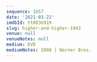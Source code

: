 ```yaml
---
sequence: 1057
date: '2021-03-22'
imdbId: tt0036919
slug: higher-and-higher-1943
venue: null
venueNotes: null
medium: DVD
mediumNotes: 2008 | Warner Bros.
---
```


